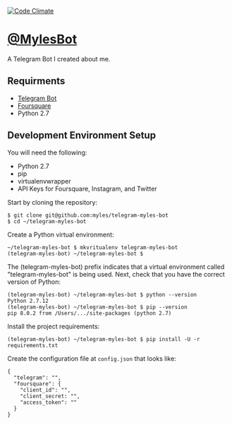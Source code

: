 [![Code Climate](https://codeclimate.com/github/myles/telegram-myles-bot/badges/gpa.svg)](https://codeclimate.com/github/myles/telegram-myles-bot)

# [@MylesBot](https://telegram.me/MylesBot)

A Telegram Bot I created about me.

## Requirments

* [Telegram Bot](https://core.telegram.org/bots#3-how-do-i-create-a-bot)
* [Foursquare](https://developer.foursquare.com/)
* Python 2.7

## Development Environment Setup

You will need the following:

* Python 2.7
* pip
* virtualenvwrapper
* API Keys for Foursquare, Instagram, and Twitter

Start by cloning the repository:

```
$ git clone git@github.com:myles/telegram-myles-bot
$ cd ~/telegram-myles-bot
```

Create a Python virtual environment:

```
~/telegram-myles-bot $ mkvritualenv telegram-myles-bot
(telegram-myles-bot) ~/telegram-myles-bot $
```

The (telegram-myles-bot) prefix indicates that a virtual environment called
"telegram-myles-bot" is being used. Next, check that you have the correct
version of Python:

```
(telegram-myles-bot) ~/telegram-myles-bot $ python --version
Python 2.7.12
(telegram-myles-bot) ~/telegram-myles-bot $ pip --version
pip 8.0.2 from /Users/.../site-packages (python 2.7)
```

Install the project requirements:

```
(telegram-myles-bot) ~/telegram-myles-bot $ pip install -U -r requirements.txt
```

Create the configuration file at `config.json` that looks like:

```
{
  "telegram": "",
  "foursquare": {
    "client_id": "",
    "client_secret: "",
    "access_token": ""
  }
}
```
